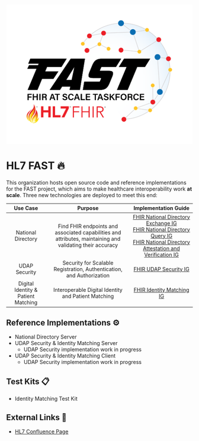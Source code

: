 ![HL7 FHIR At Scale Taskforce!](https://github.com/HL7-FAST/.github/blob/6908834ff93bfaf0ef16acac87bd77a4eac6b2ea/profile/fast_logo_2022.png)

# HL7 FAST 🔥

This organization hosts open source code and reference implementations for the FAST project, which aims to make healthcare interoperability work **at scale**. Three new technologies are deployed to meet this end:

| Use Case | Purpose | Implementation Guide |
|:---:|:---:|:---:|
| National Directory | Find FHIR endpoints and associated capabilities and attributes, maintaining and validating their accuracy | [FHIR National Directory Exchange IG](https://build.fhir.org/ig/HL7/fhir-directory-exchange/)<br />[FHIR National Directory Query IG](https://build.fhir.org/ig/HL7/fhir-directory-query)<br />[FHIR National Directory Attestation and Verification IG](https://build.fhir.org/ig/HL7/fhir-directory-attestation) |
| UDAP Security | Security for Scalable Registration, Authentication, and Authorization | [FHIR UDAP Security IG](https://build.fhir.org/ig/HL7/fhir-udap-security-ig/) |
| Digital Identity & Patient Matching | Interoperable Digital Identity and Patient Matching | [FHIR Identity Matching IG](http://build.fhir.org/ig/HL7/fhir-identity-matching-ig/) |

## Reference Implementations ⚙️
 - National Directory Server
 - UDAP Security & Identity Matching Server
   + UDAP Security implementation work in progress
 - UDAP Security & Identity Matching Client
   + UDAP Security implementation work in progress

## Test Kits 📋
 - Identity Matching Test Kit
 
## External Links 🔗
 - [HL7 Confluence Page](https://confluence.hl7.org/display/FAST/FHIR+at+Scale+Taskforce+%28FAST%29+Home)
